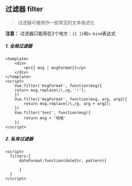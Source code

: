 ## 过滤器 filter

> 过滤器可被用作一些常见的文本格式化

**注意：** 过滤器只能用在2个地方：`{{ }}`和`v-bind`表达式

##### 1. 全局过滤器

```vue
<template>
    <div>
        <p>{{ msg | msgFormat}}</p>
    </div>
</template>
<script>
	Vue.filter('msgFormat', function(msg){
    return msg.replace(/\,/g, '!');
    })
    Vue.filter('msgFormat', function(msg, arg, arg2){
        return msg.replace(/\,/g, arg + arg2);
    })
    Vue.filter('test', function(msg){
        return msg + '哈哈'
    })
</script>
```

##### 2. 私有过滤器

```vue
<script>
  filters:{
      dateFormat:function(dateStr, pattern){
          
      }
  }
</script>
```

